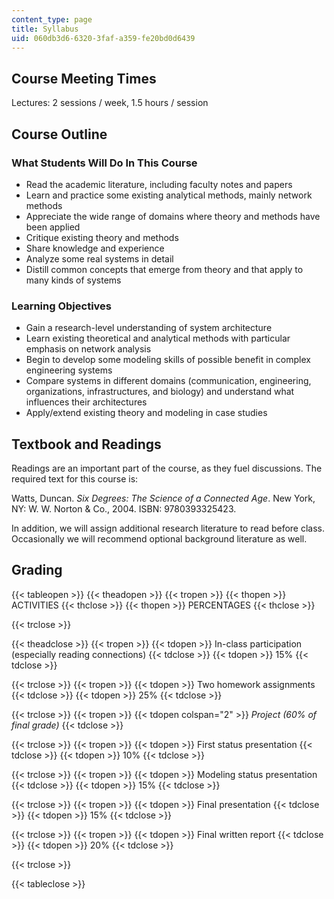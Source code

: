 ```yaml
---
content_type: page
title: Syllabus
uid: 060db3d6-6320-3faf-a359-fe20bd0d6439
---
```


Course Meeting Times
--------------------

Lectures: 2 sessions / week, 1.5 hours / session

Course Outline
--------------

### What Students Will Do In This Course

*   Read the academic literature, including faculty notes and papers
*   Learn and practice some existing analytical methods, mainly network methods
*   Appreciate the wide range of domains where theory and methods have been applied
*   Critique existing theory and methods
*   Share knowledge and experience
*   Analyze some real systems in detail
*   Distill common concepts that emerge from theory and that apply to many kinds of systems

### Learning Objectives

*   Gain a research-level understanding of system architecture
*   Learn existing theoretical and analytical methods with particular emphasis on network analysis
*   Begin to develop some modeling skills of possible benefit in complex engineering systems
*   Compare systems in different domains (communication, engineering, organizations, infrastructures, and biology) and understand what influences their architectures
*   Apply/extend existing theory and modeling in case studies

Textbook and Readings
---------------------

Readings are an important part of the course, as they fuel discussions. The required text for this course is:

Watts, Duncan. _Six Degrees: The Science of a Connected Age_. New York, NY: W. W. Norton & Co., 2004. ISBN: 9780393325423.

In addition, we will assign additional research literature to read before class. Occasionally we will recommend optional background literature as well.

Grading
-------

{{< tableopen >}}
{{< theadopen >}}
{{< tropen >}}
{{< thopen >}}
ACTIVITIES
{{< thclose >}}
{{< thopen >}}
PERCENTAGES
{{< thclose >}}

{{< trclose >}}

{{< theadclose >}}
{{< tropen >}}
{{< tdopen >}}
In-class participation (especially reading connections)
{{< tdclose >}}
{{< tdopen >}}
15%
{{< tdclose >}}

{{< trclose >}}
{{< tropen >}}
{{< tdopen >}}
Two homework assignments
{{< tdclose >}}
{{< tdopen >}}
25%
{{< tdclose >}}

{{< trclose >}}
{{< tropen >}}
{{< tdopen colspan="2" >}}
_Project (60% of final grade)_
{{< tdclose >}}

{{< trclose >}}
{{< tropen >}}
{{< tdopen >}}
First status presentation
{{< tdclose >}}
{{< tdopen >}}
10%
{{< tdclose >}}

{{< trclose >}}
{{< tropen >}}
{{< tdopen >}}
Modeling status presentation
{{< tdclose >}}
{{< tdopen >}}
15%
{{< tdclose >}}

{{< trclose >}}
{{< tropen >}}
{{< tdopen >}}
Final presentation
{{< tdclose >}}
{{< tdopen >}}
15%
{{< tdclose >}}

{{< trclose >}}
{{< tropen >}}
{{< tdopen >}}
Final written report
{{< tdclose >}}
{{< tdopen >}}
20%
{{< tdclose >}}

{{< trclose >}}

{{< tableclose >}}